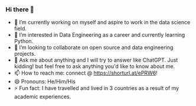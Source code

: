 ### Hi there 👋

<!--
**aldev007/aldev007** is a ✨ _special_ ✨ repository because its `README.md` (this file) appears on your GitHub profile.

Here are some ideas to get you started: -->

- 🔭 I’m currently working on myself and aspire to work in the data science field.
- 🌱 I’m interested in Data Engineering as a career and currently learning Python.
- 👯 I’m looking to collaborate on open source and data engineering projects.
- 💬 Ask me about anything and I will try to answer like ChatGPT. Just kidding! but feel free to ask anything you'd like to know about me.
- 📫 How to reach me: connect @ https://shorturl.at/ePRW6!
- 😄 Pronouns: He/Him/His
- ⚡ Fun fact: I have travelled and lived in 3 countries as a result of my academic experiences.
